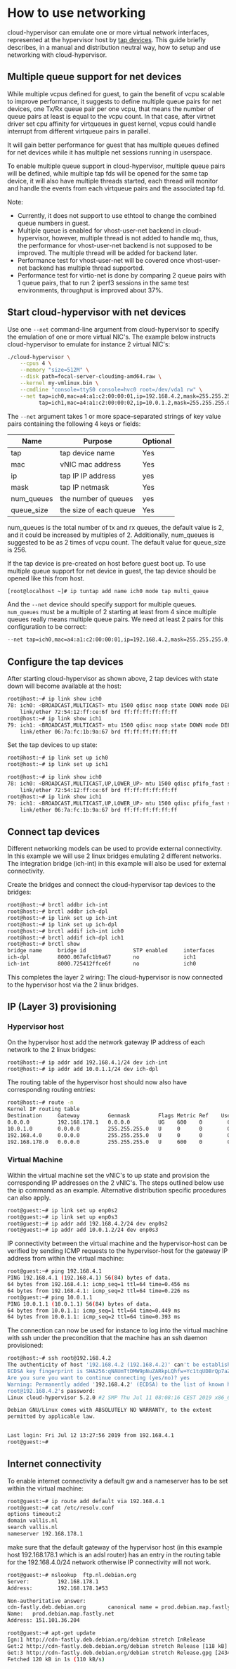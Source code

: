 # How to use networking

cloud-hypervisor can emulate one or more virtual network interfaces, represented at the hypervisor host by [tap devices](https://www.kernel.org/doc/Documentation/networking/tuntap.txt). This guide briefly describes, in a manual and distribution neutral way, how to setup and use networking with cloud-hypervisor.

## Multiple queue support for net devices

While multiple vcpus defined for guest, to gain the benefit of vcpu scalable to improve performance, it suggests to define multiple queue pairs for net devices, one Tx/Rx queue pair per one vcpu, that means the number of queue pairs at least is equal to the vcpu count. In that case, after virtnet driver set cpu affinity for virtqueues in guest kernel, vcpus could handle interrupt from different virtqueue pairs in parallel.

It will gain better performance for guest that has multiple queues defined for net devices while it has multiple net sessions running in userspace.

To enable multiple queue support in cloud-hypervisor, multiple queue pairs will be defined, while multiple tap fds will be opened for the same tap device, it will also have multiple threads started, each thread will monitor and handle the events from each virtqueue pairs and the associated tap fd.

Note:

- Currently, it does not support to use ethtool to change the combined queue numbers in guest.
- Multiple queue is enabled for vhost-user-net backend in cloud-hypervisor, however, multiple thread is not added to handle mq, thus, the performance for vhost-user-net backend is not supposed to be improved. The multiple thread will be added for backend later.
- Performance test for vhost-user-net will be covered once vhost-user-net backend has multiple thread supported.
- Performance test for virtio-net is done by comparing 2 queue pairs with 1 queue pairs, that to run 2 iperf3 sessions in the same test environments, throughput is improved about 37%.

## Start cloud-hypervisor with net devices

Use one `--net` command-line argument from cloud-hypervisor to specify the emulation of one or more virtual NIC's. The example below instructs cloud-hypervisor to emulate for instance 2 virtual NIC's:

```bash
./cloud-hypervisor \
    --cpus 4 \
    --memory "size=512M" \
    --disk path=focal-server-cloudimg-amd64.raw \
    --kernel my-vmlinux.bin \
    --cmdline "console=ttyS0 console=hvc0 root=/dev/vda1 rw" \
    --net tap=ich0,mac=a4:a1:c2:00:00:01,ip=192.168.4.2,mask=255.255.255.0,num_queues=2,queue_size=256 \
          tap=ich1,mac=a4:a1:c2:00:00:02,ip=10.0.1.2,mask=255.255.255.0,num_queues=2,queue_size=256
```

The `--net` argument takes 1 or more space-separated strings of key value pairs containing the following 4 keys or fields:

| Name       | Purpose                | Optional |
| ---------- | ---------------------- | -------- |
| tap        | tap device name        | Yes      |
| mac        | vNIC mac address       | Yes      |
| ip         | tap IP IP address      | yes      |
| mask       | tap IP netmask         | Yes      |
| num_queues | the number of queues   | yes      |
| queue_size | the size of each queue | Yes      |

num_queues is the total number of tx and rx queues, the default value is 2, and it could be increased by multiples of 2. Additionally, num_queues is suggested to be as 2 times of vcpu count. The default value for queue_size is 256.

If the tap device is pre-created on host before guest boot up. To use multiple queue support for net device in guest, the tap device should be opened like this from host.

```bash
[root@localhost ~]# ip tuntap add name ich0 mode tap multi_queue
```

And the `--net` device should specify support for multiple queues. `num_queues` must be a multiple of 2 starting at least from 4 since multiple queues really means multiple queue pairs. We need at least 2 pairs for this configuration to be correct:

```bash
--net tap=ich0,mac=a4:a1:c2:00:00:01,ip=192.168.4.2,mask=255.255.255.0,num_queues=4,queue_size=256
```

## Configure the tap devices

After starting cloud-hypervisor as shown above, 2 tap devices with state down will become available at the host:

```bash
root@host:~# ip link show ich0
78: ich0: <BROADCAST,MULTICAST> mtu 1500 qdisc noop state DOWN mode DEFAULT group default qlen 1000
    link/ether 72:54:12:ff:ce:6f brd ff:ff:ff:ff:ff:ff
root@host:~# ip link show ich1
79: ich1: <BROADCAST,MULTICAST> mtu 1500 qdisc noop state DOWN mode DEFAULT group default qlen 1000
    link/ether 06:7a:fc:1b:9a:67 brd ff:ff:ff:ff:ff:ff
```

Set the tap devices to up state:

```bash
root@host:~# ip link set up ich0
root@host:~# ip link set up ich1

root@host:~# ip link show ich0
78: ich0: <BROADCAST,MULTICAST,UP,LOWER_UP> mtu 1500 qdisc pfifo_fast state UNKNOWN mode DEFAULT group default qlen 1000
    link/ether 72:54:12:ff:ce:6f brd ff:ff:ff:ff:ff:ff
root@host:~# ip link show ich1
79: ich1: <BROADCAST,MULTICAST,UP,LOWER_UP> mtu 1500 qdisc pfifo_fast state UNKNOWN mode DEFAULT group default qlen 1000
    link/ether 06:7a:fc:1b:9a:67 brd ff:ff:ff:ff:ff:ff
```

## Connect tap devices

Different networking models can be used to provide external connectivity. In this example we will
use 2 linux bridges emulating 2 different networks. The integration bridge (ich-int) in this example will also be used
for external connectivity.

Create the bridges and connect the cloud-hypervisor tap devices to the bridges:

```bash
root@host:~# brctl addbr ich-int
root@host:~# brctl addbr ich-dpl
root@host:~# ip link set up ich-int
root@host:~# ip link set up ich-dpl
root@host:~# brctl addif ich-int ich0
root@host:~# brctl addif ich-dpl ich1
root@host:~# brctl show
bridge name     bridge id               STP enabled     interfaces
ich-dpl         8000.067afc1b9a67       no              ich1
ich-int         8000.725412ffce6f       no              ich0
```

This completes the layer 2 wiring: The cloud-hypervisor is now connected to the hypervisor host via the 2 linux bridges.

## IP (Layer 3) provisioning

### Hypervisor host

On the hypervisor host add the network gateway IP address of each network to the 2 linux bridges:

```bash
root@host:~# ip addr add 192.168.4.1/24 dev ich-int
root@host:~# ip addr add 10.0.1.1/24 dev ich-dpl
```

The routing table of the hypervisor host should now also have corresponding routing entries:

```bash
root@host:~# route -n
Kernel IP routing table
Destination     Gateway         Genmask         Flags Metric Ref    Use Iface
0.0.0.0         192.168.178.1   0.0.0.0         UG    600    0        0 wlan1
10.0.1.0        0.0.0.0         255.255.255.0   U     0      0        0 ich-dpl
192.168.4.0     0.0.0.0         255.255.255.0   U     0      0        0 ich-int
192.168.178.0   0.0.0.0         255.255.255.0   U     600    0        0 wlan1
```

### Virtual Machine

Within the virtual machine set the vNIC's to up state and provision the corresponding IP addresses on the 2 vNIC's. The steps outlined below use the ip command as an example. Alternative distribution specific procedures can also apply.

```bash
root@guest:~# ip link set up enp0s2
root@guest:~# ip link set up enp0s3
root@guest:~# ip addr add 192.168.4.2/24 dev enp0s2
root@guest:~# ip addr add 10.0.1.2/24 dev enp0s3
```

IP connectivity between the virtual machine and the hypervisor-host can be verified by sending
ICMP requests to the hypervisor-host for the gateway IP address from within the virtual machine:

```bash
root@guest:~# ping 192.168.4.1
PING 192.168.4.1 (192.168.4.1) 56(84) bytes of data.
64 bytes from 192.168.4.1: icmp_seq=1 ttl=64 time=0.456 ms
64 bytes from 192.168.4.1: icmp_seq=2 ttl=64 time=0.226 ms
root@guest:~# ping 10.0.1.1
PING 10.0.1.1 (10.0.1.1) 56(84) bytes of data.
64 bytes from 10.0.1.1: icmp_seq=1 ttl=64 time=0.449 ms
64 bytes from 10.0.1.1: icmp_seq=2 ttl=64 time=0.393 ms
```

The connection can now be used for instance to log into the virtual machine with
ssh under the precondition that the machine has an ssh daemon provisioned:

```bash
root@host:~# ssh root@192.168.4.2
The authenticity of host '192.168.4.2 (192.168.4.2)' can't be established.
ECDSA key fingerprint is SHA256:qNAUmTtDMW9pNuZARkpLQhfw+Yc1tqUDBrQp7aZGSjw.
Are you sure you want to continue connecting (yes/no)? yes
Warning: Permanently added '192.168.4.2' (ECDSA) to the list of known hosts.
root@192.168.4.2's password:
Linux cloud-hypervisor 5.2.0 #2 SMP Thu Jul 11 08:08:16 CEST 2019 x86_64

Debian GNU/Linux comes with ABSOLUTELY NO WARRANTY, to the extent
permitted by applicable law.


Last login: Fri Jul 12 13:27:56 2019 from 192.168.4.1
root@guest:~#
```

## Internet connectivity

To enable internet connectivity a default gw and a nameserver has to be set within
the virtual machine:

```bash
root@guest:~# ip route add default via 192.168.4.1
root@guest:~# cat /etc/resolv.conf
options timeout:2
domain vallis.nl
search vallis.nl
nameserver 192.168.178.1
```

make sure that the default gateway of the hypervisor host (in this example host 192.168.178.1 which is an adsl router) has an entry in the routing table for the 192.168.4.0/24 network otherwise IP connectivity will not work.

```bash
root@guest:~# nslookup  ftp.nl.debian.org
Server:         192.168.178.1
Address:        192.168.178.1#53

Non-authoritative answer:
cdn-fastly.deb.debian.org       canonical name = prod.debian.map.fastly.net.
Name:   prod.debian.map.fastly.net
Address: 151.101.36.204

root@guest:~# apt-get update
Ign:1 http://cdn-fastly.deb.debian.org/debian stretch InRelease
Get:2 http://cdn-fastly.deb.debian.org/debian stretch Release [118 kB]
Get:3 http://cdn-fastly.deb.debian.org/debian stretch Release.gpg [2434 B]
Fetched 120 kB in 1s (110 kB/s)
```
